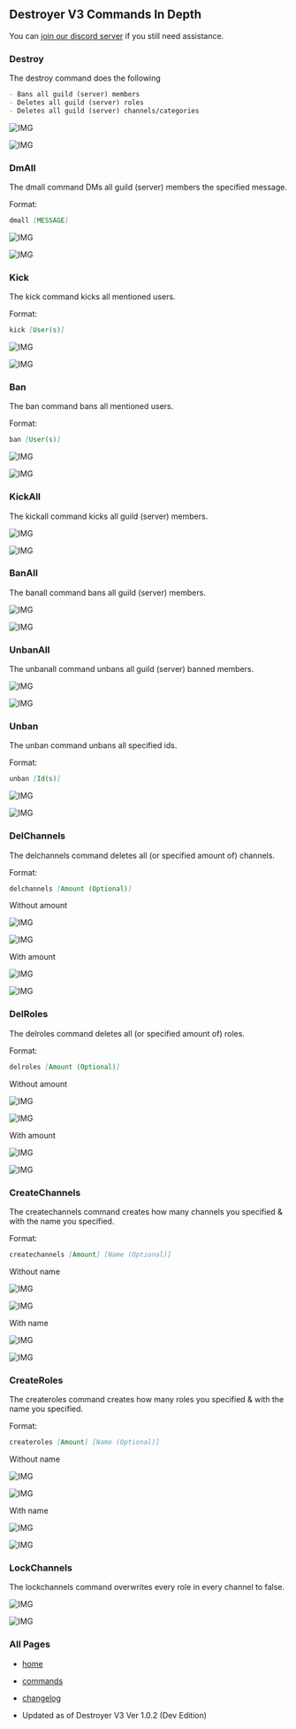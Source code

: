 ## Destroyer V3 Commands In Depth

You can [join our discord server](https://discord.gg/f5zAhbT) if you still need assistance.

### Destroy

The destroy command does the following

```markdown
- Bans all guild (server) members
- Deletes all guild (server) roles
- Deletes all guild (server) channels/categories
```

![IMG](https://i.imgur.com/tVM8M15.png)

![IMG](https://i.imgur.com/QbJHqWT.png)

### DmAll

The dmall command DMs all guild (server) members the specified message.

Format:
```markdown
dmall [MESSAGE]
```

![IMG](https://i.imgur.com/ZN7w6TA.png)

![IMG](https://i.imgur.com/hQPle1d.png)

### Kick

The kick command kicks all mentioned users.

Format:
```markdown
kick [User(s)]
```

![IMG](https://i.imgur.com/Lw3QcSw.png)

![IMG](https://i.imgur.com/Vk6rHog.png)

### Ban

The ban command bans all mentioned users.

Format:
```markdown
ban [User(s)]
```

![IMG](https://i.imgur.com/yOt2SfT.png)

![IMG](https://i.imgur.com/IcOttfH.png)

### KickAll

The kickall command kicks all guild (server) members.

![IMG](https://i.imgur.com/ztM8TpL.png)

![IMG](https://i.imgur.com/gR7F59L.png)

### BanAll

The banall command bans all guild (server) members.

![IMG](https://i.imgur.com/CvZv5io.png)

![IMG](https://i.imgur.com/JMYgnQT.png)

### UnbanAll

The unbanall command unbans all guild (server) banned members.

![IMG](https://i.imgur.com/TgQ28Hr.png)

![IMG](https://i.imgur.com/Qn34uFG.png)

### Unban

The unban command unbans all specified ids.

Format:
```markdown
unban [Id(s)]
```

![IMG](https://i.imgur.com/0TApSZW.png)

![IMG](https://i.imgur.com/uo5Lw41.png)

### DelChannels

The delchannels command deletes all (or specified amount of) channels.

Format:
```markdown
delchannels [Amount (Optional)]
```

Without amount

![IMG](https://i.imgur.com/UAnboiT.png)

![IMG](https://i.imgur.com/rqAy7yo.png)

With amount

![IMG](https://i.imgur.com/BtBZtRC.png)

![IMG](https://i.imgur.com/NXJdF13.png)

### DelRoles

The delroles command deletes all (or specified amount of) roles.

Format:
```markdown
delroles [Amount (Optional)]
```

Without amount

![IMG](https://i.imgur.com/dRVR8JS.png)

![IMG](https://i.imgur.com/FHLXB3R.png)

With amount

![IMG](https://i.imgur.com/SbGWXF2.png)

![IMG](https://i.imgur.com/MOOAT6Q.png)

### CreateChannels

The createchannels command creates how many channels you specified & with the name you specified.

Format:
```markdown
createchannels [Amount] [Name (Optional)]
```

Without name

![IMG](https://i.imgur.com/eDeqfH8.png)

![IMG](https://i.imgur.com/C76PCXK.png)

With name

![IMG](https://i.imgur.com/YvklM8G.png)

![IMG](https://i.imgur.com/z4LHF4h.png)


### CreateRoles

The createroles command creates how many roles you specified & with the name you specified.

Format:
```markdown
createroles [Amount] [Name (Optional)]
```

Without name

![IMG](https://i.imgur.com/DsZXfGR.png)

![IMG](https://i.imgur.com/7Ko0GhW.png)

With name

![IMG](https://i.imgur.com/DTEApT8.png)

![IMG](https://i.imgur.com/IXHOgHY.png)

### LockChannels

The lockchannels command overwrites every role in every channel to false.

![IMG](https://i.imgur.com/LcVRzdM.png)

![IMG](https://i.imgur.com/zz4yHSV.png)

### All Pages
- [home](https://snipcola.github.io/destroyer-v3/)
- [commands](https://snipcola.github.io/destroyer-v3/commands)
- [changelog](https://snipcola.github.io/destroyer-v3/changelog)

- Updated as of Destroyer V3 Ver 1.0.2 (Dev Edition)
